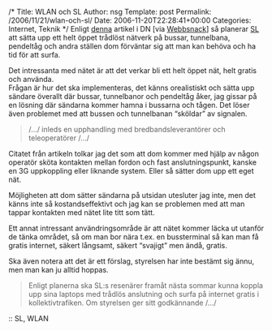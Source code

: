 /*
 Title: WLAN och SL
 Author: nsg
 Template: post
 Permalink: /2006/11/21/wlan-och-sl/
 Date: 2006-11-20T22:28:41+00:00
 Categories: Internet, Teknik
*/
Enligt [denna][1] artikel i DN [via [Webbsnack][2]] så planerar [SL][3] att sätta upp ett helt öppet trådlöst nätverk på bussar, tunnelbana, pendeltåg och andra ställen dom förväntar sig att man kan behöva och ha tid för att surfa.

Det intressanta med nätet är att det verkar bli ett helt öppet nät, helt gratis och använda.  
Frågan är hur det ska implementeras, det känns orealistiskt och sätta upp sändare överallt där bussar, tunnelbanor och pendeltåg åker, jag gissar på en lösning där sändarna kommer hamna i bussarna och tågen. Det löser även problemet med att bussen och tunnelbanan &#8220;sköldar&#8221; av signalen.

> /&#8230;/ inleds en upphandling med bredbandsleverantörer och teleoperatörer /&#8230;/

Citatet från artikeln tolkar jag det som att dom kommer med hjälp av någon operatör sköta kontakten mellan fordon och fast anslutningspunkt, kanske en 3G uppkoppling eller liknande system. Eller så sätter dom upp ett eget nät.

Möjligheten att dom sätter sändarna på utsidan utesluter jag inte, men det känns inte så kostandseffektivt och jag kan se problemen med att man tappar kontakten med nätet lite titt som tätt.

Ett annat intressant användringsområde är att nätet kommer läcka ut utanför de tänka området, så om man bor nära t.ex. en bussterminal så kan man få gratis internet, säkert långsamt, säkert &#8220;svajigt&#8221; men ändå, gratis.

Ska även notera att det är ett förslag, styrelsen har inte bestämt sig ännu, men man kan ju alltid hoppas.

> Enligt planerna ska SL:s resenärer framåt nästa sommar kunna koppla upp sina laptops med trådlös anslutning och surfa på internet gratis i kollektivtrafiken. Om styrelsen ger sitt godkännande /&#8230;/

:: SL, WLAN

<small></small>

 [1]: http://www.dn.se/DNet/jsp/polopoly.jsp?d=1298&#038;a=590230&#038;previousRenderType=6
 [2]: http://webbsnack.wordpress.com/2006/11/20/sl-satsar-pa-gratis-internet-i-kollektivtrafiken/
 [3]: http://www.sl.se